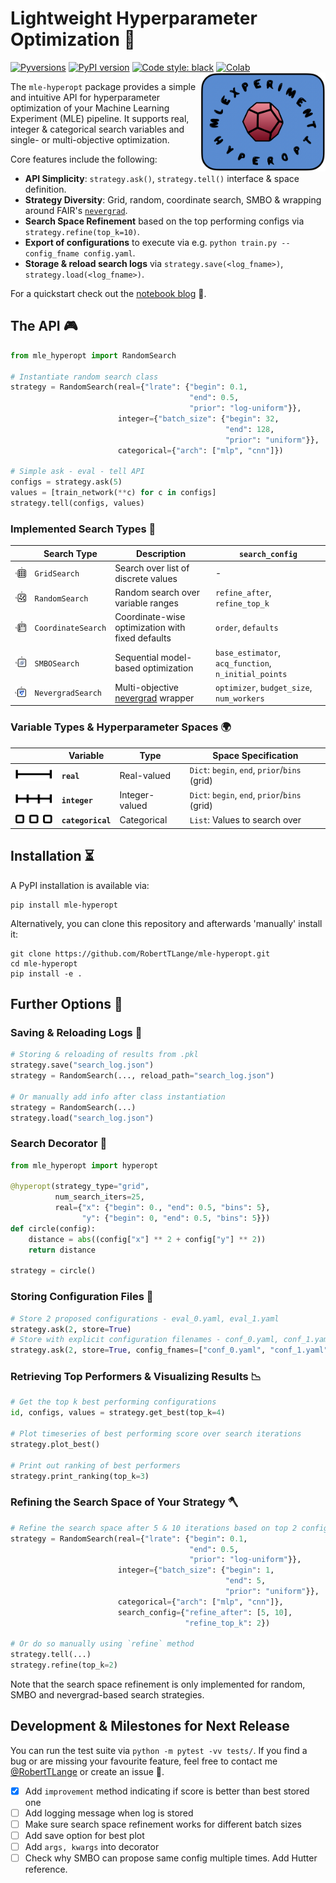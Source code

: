 # Lightweight Hyperparameter Optimization 🚀
[![Pyversions](https://img.shields.io/pypi/pyversions/mle-hyperopt.svg?style=flat-square)](https://pypi.python.org/pypi/mle-hyperopt)
[![PyPI version](https://badge.fury.io/py/mle-hyperopt.svg)](https://badge.fury.io/py/mle-hyperopt)
[![Code style: black](https://img.shields.io/badge/code%20style-black-000000.svg)](https://github.com/psf/black)
[![Colab](https://colab.research.google.com/assets/colab-badge.svg)](https://colab.research.google.com/github/RobertTLange/mle-hyperopt/blob/main/examples/getting_started.ipynb)
<a href="https://github.com/RobertTLange/mle-hyperopt/blob/main/docs/logo_transparent.png?raw=true"><img src="https://github.com/RobertTLange/mle-hyperopt/blob/main/docs/logo_transparent.png?raw=true" width="200" align="right" /></a>

The `mle-hyperopt` package provides a simple and intuitive API for hyperparameter optimization of your Machine Learning Experiment (MLE) pipeline. It supports real, integer & categorical search variables and single- or multi-objective optimization.

Core features include the following:

- **API Simplicity**: `strategy.ask()`, `strategy.tell()` interface & space definition.
- **Strategy Diversity**: Grid, random, coordinate search, SMBO & wrapping around FAIR's [`nevergrad`](https://facebookresearch.github.io/nevergrad/).
- **Search Space Refinement** based on the top performing configs via `strategy.refine(top_k=10)`.
- **Export of configurations** to execute via e.g. `python train.py --config_fname config.yaml`.
- **Storage & reload search logs** via `strategy.save(<log_fname>)`,  `strategy.load(<log_fname>)`.

For a quickstart check out the [notebook blog](https://github.com/RobertTLange/mle-hyperopt/blob/main/examples/getting_started.ipynb) 📖.

## The API 🎮

```python
from mle_hyperopt import RandomSearch

# Instantiate random search class
strategy = RandomSearch(real={"lrate": {"begin": 0.1,
                                        "end": 0.5,
                                        "prior": "log-uniform"}},
                        integer={"batch_size": {"begin": 32,
                                                "end": 128,
                                                "prior": "uniform"}},
                        categorical={"arch": ["mlp", "cnn"]})

# Simple ask - eval - tell API
configs = strategy.ask(5)
values = [train_network(**c) for c in configs]
strategy.tell(configs, values)
```

### Implemented Search Types 	🔭

| | Search Type           | Description | `search_config` |
|----|----------------------- | ----------- | --------------- |
|<img src="https://github.com/RobertTLange/mle-hyperopt/blob/main/docs/grid.png?raw=true" alt="drawing" width="65"/>|  `GridSearch`          |  Search over list of discrete values  | - |
|<img src="https://github.com/RobertTLange/mle-hyperopt/blob/main/docs/random.png?raw=true" alt="drawing" width="65"/>|  `RandomSearch`        |  Random search over variable ranges         | `refine_after`, `refine_top_k` |
|<img src="https://github.com/RobertTLange/mle-hyperopt/blob/main/docs/coordinate.png?raw=true" alt="drawing" width="65"/>|  `CoordinateSearch`    |  Coordinate-wise optimization with fixed defaults | `order`, `defaults`
|<img src="https://github.com/RobertTLange/mle-hyperopt/blob/main/docs/smbo.png?raw=true" alt="drawing" width="65"/>|  `SMBOSearch`          |  Sequential model-based optimization        | `base_estimator`, `acq_function`, `n_initial_points`
|<img src="https://github.com/RobertTLange/mle-hyperopt/blob/main/docs/nevergrad.png?raw=true" alt="drawing" width="65"/>|  `NevergradSearch`     |  Multi-objective [nevergrad](https://facebookresearch.github.io/nevergrad/) wrapper | `optimizer`, `budget_size`, `num_workers`

### Variable Types & Hyperparameter Spaces 🌍

| | Variable            | Type | Space Specification |
| --- |----------------------- | ----------- | --------------- |
|<img src="https://github.com/RobertTLange/mle-hyperopt/blob/main/docs/real.png?raw=true" alt="drawing" width="65"/> |  **`real`**          |  Real-valued  | `Dict`: `begin`, `end`, `prior`/`bins` (grid) |
|<img src="https://github.com/RobertTLange/mle-hyperopt/blob/main/docs/integer.png?raw=true" alt="drawing" width="65"/>  |  **`integer`**        |  Integer-valued         | `Dict`: `begin`, `end`, `prior`/`bins` (grid) |
|<img src="https://github.com/RobertTLange/mle-hyperopt/blob/main/docs/categorical.png?raw=true" alt="drawing" width="65"/> |  **`categorical`**  |  Categorical        | `List`: Values to search over


## Installation ⏳

A PyPI installation is available via:

```
pip install mle-hyperopt
```

Alternatively, you can clone this repository and afterwards 'manually' install it:

```
git clone https://github.com/RobertTLange/mle-hyperopt.git
cd mle-hyperopt
pip install -e .
```

## Further Options 🚴

### Saving & Reloading Logs 🏪

```python
# Storing & reloading of results from .pkl
strategy.save("search_log.json")
strategy = RandomSearch(..., reload_path="search_log.json")

# Or manually add info after class instantiation
strategy = RandomSearch(...)
strategy.load("search_log.json")
```

### Search Decorator 🧶

```python
from mle_hyperopt import hyperopt

@hyperopt(strategy_type="grid",
          num_search_iters=25,
          real={"x": {"begin": 0., "end": 0.5, "bins": 5},
                "y": {"begin": 0, "end": 0.5, "bins": 5}})
def circle(config):
    distance = abs((config["x"] ** 2 + config["y"] ** 2))
    return distance

strategy = circle()
```

### Storing Configuration Files 📑


```python
# Store 2 proposed configurations - eval_0.yaml, eval_1.yaml
strategy.ask(2, store=True)
# Store with explicit configuration filenames - conf_0.yaml, conf_1.yaml
strategy.ask(2, store=True, config_fnames=["conf_0.yaml", "conf_1.yaml"])
```

### Retrieving Top Performers & Visualizing Results 📉

```python
# Get the top k best performing configurations
id, configs, values = strategy.get_best(top_k=4)

# Plot timeseries of best performing score over search iterations
strategy.plot_best()

# Print out ranking of best performers
strategy.print_ranking(top_k=3)
```

### Refining the Search Space of Your Strategy 🪓

```python
# Refine the search space after 5 & 10 iterations based on top 2 configurations
strategy = RandomSearch(real={"lrate": {"begin": 0.1,
                                        "end": 0.5,
                                        "prior": "log-uniform"}},
                        integer={"batch_size": {"begin": 1,
                                                "end": 5,
                                                "prior": "uniform"}},
                        categorical={"arch": ["mlp", "cnn"]},
                        search_config={"refine_after": [5, 10],
                                       "refine_top_k": 2})

# Or do so manually using `refine` method
strategy.tell(...)
strategy.refine(top_k=2)
```

Note that the search space refinement is only implemented for random, SMBO and nevergrad-based search strategies.

## Development & Milestones for Next Release

You can run the test suite via `python -m pytest -vv tests/`. If you find a bug or are missing your favourite feature, feel free to contact me [@RobertTLange](https://twitter.com/RobertTLange) or create an issue :hugs:.

- [x] Add `improvement` method indicating if score is better than best stored one
- [ ] Add logging message when log is stored
- [ ] Make sure search space refinement works for different batch sizes
- [ ] Add save option for best plot
- [ ] Add `args, kwargs` into decorator
- [ ] Check why SMBO can propose same config multiple times. Add Hutter reference.
